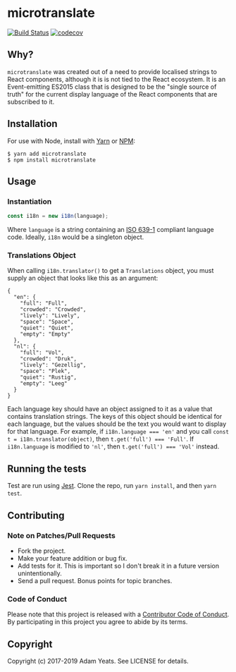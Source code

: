 microtranslate
=========

[![Build Status](https://travis-ci.org/xadamy/microtranslate.svg)](https://travis-ci.org/xadamy/microtranslate) [![codecov](https://codecov.io/gh/xadamy/microtranslate/branch/master/graph/badge.svg)](https://codecov.io/gh/xadamy/microtranslate)

## Why?

`microtranslate` was created out of a need to provide localised strings to React components, although it is is not tied to the React ecosystem. It is an Event-emitting ES2015 class that is designed to be the "single source of truth" for the current display language of the React components that are subscribed to it.

## Installation

For use with Node, install with [Yarn](https://yarnpkg.com/) or [NPM](http://npmjs.org):

```
$ yarn add microtranslate
$ npm install microtranslate
```

## Usage

### Instantiation

```js
const i18n = new i18n(language);
```

Where `language` is a string containing an [ISO 639-1](https://en.wikipedia.org/wiki/ISO_639-1) compliant language code. Ideally, `i18n` would be a singleton object.

### Translations Object

When calling `i18n.translator()` to get a `Translations` object, you must supply an object that looks like this as an argument:

```
{
  "en": {
    "full": "Full",
    "crowded": "Crowded",
    "lively": "Lively",
    "space": "Space",
    "quiet": "Quiet",
    "empty": "Empty"
  },
  "nl": {
    "full": "Vol",
    "crowded": "Druk",
    "lively": "Gezellig",
    "space": "Plek",
    "quiet": "Rustig",
    "empty": "Leeg"
  }
}
```

Each language key should have an object assigned to it as a value that contains translation strings. The keys of this object should be identical for each language, but the values should be the text you would want to display for that language. For example, if `i18n.language === 'en'` and you call `const t = i18n.translator(object)`, then `t.get('full') === 'Full'`. If `i18n.language` is modified to `'nl'`, then `t.get('full') === 'Vol'` instead.

## Running the tests

Test are run using [Jest](https://facebook.github.io/jest/). Clone the repo, run `yarn install`, and then `yarn test`.

## Contributing

### Note on Patches/Pull Requests

- Fork the project.
- Make your feature addition or bug fix.
- Add tests for it. This is important so I don't break it in a future version unintentionally.
- Send a pull request. Bonus points for topic branches.

### Code of Conduct

Please note that this project is released with a [Contributor Code of Conduct](https://github.com/xadamy/microtranslate/blob/master/CODE_OF_CONDUCT.md). By participating in this project you agree to abide by its terms.

## Copyright

Copyright (c) 2017-2019 Adam Yeats. See LICENSE for details.
